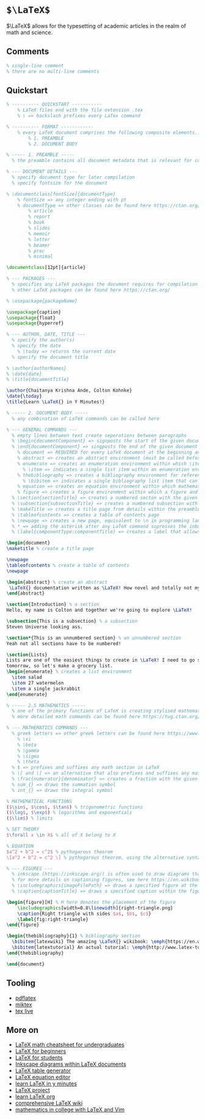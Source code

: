 # `$\LaTeX$`

$\LaTeX$ allows for the typesetting of academic articles in the realm of math and science.

## Comments

```tex
% single-line comment
% there are no multi-line comments 
```

## Quickstart

```tex
% ---------- QUICKSTART -----------
    % LaTeX files end with the file extension .tex
    % \ => backslash prefixes every LaTex command 

% ---------- FORMAT ------------
    % every LaTeX document comprises the following composite elements...
        % 1. PREAMBLE
        % 2. DOCUMENT BODY

% ----- 1. PREAMBLE -----
  % the preamble contains all document metadata that is relevant for compilation and typesetting of out LaTeX file

% --- DOCUMENT DETAILS ---
  % specify document type for later compilation
  % specify fontsize for the document

% \documentclass[fontSize]{documentType} 
    % fontSize => any integer ending with pt
    % documentType => other classes can be found here https://ctan.org/topic/class
        % article
        % report
        % book
        % slides
        % memoir
        % letter
        % beamer
        % proc
        % minimal

\documentclass[12pt]{article}

% --- PACKAGES ---
  % specifies any LaTeX packages the document requires for compilation
  % other LaTeX packages can be found here https://ctan.org/

% \usepackage{packageName} 

\usepackage{caption}
\usepackage{float}
\usepackage{hyperref}

% --- AUTHOR, DATE, TITLE ---
  % specify the author(s)
  % specify the date
    % \today => returns the current date
  % specify the document title

% \author{authorNames}
% \date{date}
% \title{documentTitle}

\author{Chaitanya Krishna Ande, Colton Kohnke}
\date{\today}
\title{Learn \LaTeX{} in Y Minutes!}

% ----- 2. DOCUMENT BODY -----
  % any combination of LaTeX commands can be called here

% --- GENERAL COMMANDS ---
  % empty lines between text create seperations between paragraphs
  % \begin{documentComponent} => signposts the start of the given document component
  % \end{documentComponent} => singposts the end of the given document component
    % document => REQUIRED for every LaTeX document at the beginning and end of the document body
    % abstract => creates an abstract environment (must be called before the main section of the document body)
    % enumerate => creates an enumeration environment within which \item list items can be called
      % \item => indicates a single list item within an enumeration environment
    % thebibliography => creates a bibliography environment for references within which \bibitem list items can be called
      % \bibitem => indicates a single bibliography list item that can be cited directly within the document body
    % equation => creates an equation environment within which mathematical equations can be defined with LaTeX commands
    % figure => creates a figure environment within which a figure and its placement can be specified
  % \section{sectionTitle} => creates a numbered secton with the given title
  % \subsection{subsectionTitle} => creates a numbered subsection with the given title
  % \makeTitle => creates a title page from details within the preamble
  % \tableofcontents => creates a table of contents page
  % \newpage => creates a new page, equivalent to \n in programming languages
  % * => adding the asterisk after any LaTeX command supresses the inbuilt numbering system to create an unnumber area
  % \label{componentType:componentTitle} => creates a label that allows for later referencing of a given component within the document body

\begin{document}
\maketitle % create a title page

\newpage
\tableofcontents % create a table of contents
\newpage

\begin{abstract} % create an abstract
 \LaTeX{} documentation written as \LaTeX! How novel and totally not my idea!
\end{abstract}

\section{Introduction} % a section
Hello, my name is Colton and together we're going to explore \LaTeX!

\subsection{This is a subsection} % a subsection
Steven Universe looking ass.

\section*{This is an unnumbered section} % an unnumbered section
Yeah not all sections have to be numbered!

\section{Lists}
Lists are one of the easiest things to create in \LaTeX! I need to go shopping
tomorrow, so let's make a grocery list.
\begin{enumerate} % creates a list environment
  \item salad
  \item 27 watermelon
  \item a single jackrabbit
\end{enumerate} 

% ----- 2.5 MATHEMATICS -----
  % one of the primary functions of LaTeX is creating stylised mathematical equations in the compiled document, below are some examples for different fields of mathematics
  % more detailed math commands can be found here https://tug.ctan.org/info/undergradmath/undergradmath.pdf

% --- MATHEMATICS COMMANDS ---
  % greek letters => other greek letters can be found here https://www.overleaf.com/learn/latex/List_of_Greek_letters_and_math_symbols
    % \xi
    % \beta
    % \gamma
    % \sigma
    % \theta
  % $ => prefixes and suffixes any math section in LaTeX
  % \[ and \] => an alternative that also prefixes and suffixes any math section in LaTeX
  % \frac{numerator}{denominator} => creates a fraction with the given numerator and denominator
  % sum_{} => draws the summation symbol
  % int_{} => draws the integral symbol

% MATHEMATICAL FUNCTIONS
($\sin$, $\cos$, $\tan$) % trigonometric functions
($\log$, $\exp$) % logarithms and exponentials
($\lim$) % limits

% SET THEORY
$\forall x \in X$ % all of X belong to X

% EQUATION
$a^2 + b^2 = c^2$ % pythogarous theorom
\[a^2 + b^2 = c^2 \] % pythogarous theorom, using the alternative syntax for signposting the start and end of a math section 

% --- FIGURES ---
  % inkscape (https://inkscape.org/) is often used to draw diagrams that can be later embedded in the LaTeX document
  % for more details on captioning figures, see here https://en.wikibooks.org/wiki/LaTeX/Floats,_Figures_and_Captions 
  % \includegraphics{imageFilePath} => draws a specified figure at the given file path, can be further customised with augmenters within the []
  % \caption{captionTitle} => draws a specified caption within the figure

\begin{figure}[H] % H here denotes the placement of the figure
    \includegraphics[width=0.8\linewidth]{right-triangle.png}
    \caption{Right triangle with sides $a$, $b$, $c$}
    \label{fig:right-triangle}
\end{figure}

\begin{thebibliography}{1} % bibliography section
  \bibitem{latexwiki} The amazing \LaTeX{} wikibook: \emph{https://en.wikibooks.org/wiki/LaTeX}
  \bibitem{latextutorial} An actual tutorial: \emph{http://www.latex-tutorial.com}
\end{thebibliography}

\end{document}
```

## Tooling

* [pdflatex](https://gist.github.com/rain1024/98dd5e2c6c8c28f9ea9d)
* [miktex](https://miktex.org/)
* [tex live](https://tug.org/texlive/)

## More on

* [LaTeX math cheatsheet for undergraduates](https://tug.ctan.org/info/undergradmath/undergradmath.pdf)
* [LaTeX for beginners](https://youtu.be/p5Yr0dkrKG8?si=rJmg6cck1Op1-ALm)
* [LaTeX for students](https://youtu.be/lgiCpA4zzGU?si=RB3nN03LF328nROK)
* [Inkscape diagrams within LaTeX documents](https://inkscape.org/learn/tutorials/latex/)
* [LaTeX table generator](https://www.tablesgenerator.com/)
* [LaTeX equation editor](https://latex.codecogs.com/eqneditor/editor.php)
* [learn LaTeX in y minutes](https://learnxinyminutes.com/docs/latex/)
* [LaTeX project](https://www.latex-project.org/)
* [learn LaTeX.org](https://www.learnlatex.org/)
* [comprehensive LaTeX wiki](https://en.wikibooks.org/wiki/LaTeX)
* [mathematics in college with LaTeX and Vim](https://castel.dev/post/lecture-notes-1/)
